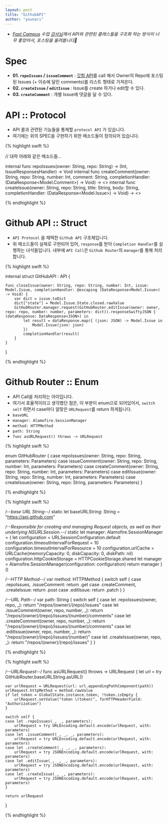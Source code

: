 ```yaml
---
layout: post
title: "GithubAPI"
author: "younari"
---
```


- *[Fast Campus](http://www.fastㄴampus.co.kr/dev_camp_rxswift/) 수업 [강사님](https://github.com/intmain)께서 API와 관련된 클래스들을 구조화 하는 방식이 너무 좋았어서, 포스팅을 올려봅니다🙂*

# Spec
- **01. `repoIssues` / `issueComment`** : [깃헙 API](https://developer.github.com/v3/issues/#list-issues-for-a-repository)를 call 해서 Owner의 Repo에 포스팅된 Issues (+ 이슈에 달린 comments)를 리스트 형태로 가져온다.
- **02. `createIssue` / `editIssue`** : Issue를 create 하거나 edit할 수 있다.
- **03. `createComment`** : 개별 Issue에 댓글을 달 수 있다.


# API :: Protocol
- API 콜과 관련된 기능들을 통제할 `protocol API` 가 있습니다.
- 여기에는 위의 SPEC을 구현하기 위한 메소드들이 정의되어 있습니다.

{% highlight swift %}

// 대략 아래와 같은 메소드들... 

internal func repoIssues(owner: String, repo: String) -> (Int, IssueResponsesHandler) -> Void
internal func createComment(owner: String, repo: String, number: Int, comment: String, completionHandler: (DataResponse<Model.Comment>) -> Void) -> <<error type>>
internal func createIssue(owner: String, repo: String, title: String, body: String, completionHandler: (DataResponse<Model.Issue>) -> Void) -> <<error type>>

{% endhighlight %}


# Github API :: Struct
- `API Protocol` 을 채택한 `Github API` 구조체입니다.
- 위 메소드들이 실제로 구현되어 있어, `response`를 받아 `Completion Handler`를 실행하는 녀석들입니다. 내부에 `API Call`은 `Github Router`의 `manager`를 통해 처리합니다.

{% highlight swift %}

internal struct GitHubAPI : API {
	
	func closeIssue(owner: String, repo: String, number: Int, issue: Model.Issue, completionHandler: @escaping (DataResponse<Model.Issue>) -> Void) {
	    var dict = issue.toDict
	    dict["state"] = Model.Issue.State.closed.rawValue
	    GitHubRouter.manager.request(GitHubRouter.editIssue(owner: owner, repo: repo, number: number, parameters: dict)).responseSwiftyJSON { (dataResponse: DataResponse<JSON>) in
	        let result = dataResponse.map({ (json: JSON) -> Model.Issue in
	            Model.Issue(json: json)
	        })
	        completionHandler(result)
	    }
	}
	
}

{% endhighlight %}


# Github Router :: Enum
- API Call을 처리하는 아이입니다.
- 여기서 효율적이라고 생각했던 점은, 이 부분이 enum으로 되어있어서, `switch self` 하면서 case마다 알맞은 `URLRequest`를 return 하게됩니다.
- `baseURL`
- `manager: Alamofire.SessionManager`
- `method: HTTPMethod`
- `path: String`
- `func asURLRequest() throws -> URLRequest`

{% highlight swift %}

enum GitHubRouter {
    case repoIssues(owner: String, repo: String, parameters: Parameters)
    case issueComment(owner: String, repo: String, number: Int, parameters: Parameters)
    case createComment(owner: String, repo: String, number: Int, parameters: Parameters)
    case editIssue(owner: String, repo: String, number: Int, parameters: Parameters)
    case createIssue(owner: String, repo: String, parameters: Parameters)
}

{% endhighlight %}

{% highlight swift %}

/*--base URL String--*/
static let baseURLString: String = "https://api.github.com"
   
/*--Responsible for creating and managing Request objects, as well as their underlying NSURLSession.--*/
static let manager: Alamofire.SessionManager = {
    let configuration = URLSessionConfiguration.default
    configuration.timeoutIntervalForRequest = 10
    configuration.timeoutIntervalForResource = 10
    configuration.urlCache = URLCache(memoryCapacity: 0, diskCapacity: 0, diskPath: nil)
    configuration.httpCookieStorage = HTTPCookieStorage.shared
    let manager = Alamofire.SessionManager(configuration: configuration)
    return manager
}()

/*--HTTP Method--*/
var method: HTTPMethod {
    switch self {
    case .repoIssues,
         .issueComment:
        return .get
    case .createComment,
         .createIssue:
        return .post
    case .editIssue:
        return .patch
    }
}
    
/*--URL Path--*/
var path: String {
    switch self {
    case let .repoIssues(owner, repo, _):
        return "/repos/\(owner)/\(repo)/issues"
    case let .issueComment(owner, repo, number, _):
        return "/repos/\(owner)/\(repo)/issues/\(number)/comments"
    case let .createComment(owner, repo, number, _):
        return "/repos/\(owner)/\(repo)/issues/\(number)/comments"
    case let .editIssue(owner, repo, number, _):
        return "/repos/\(owner)/\(repo)/issues/\(number)"
    case let .createIssue(owner, repo, _):
        return "/repos/\(owner)/\(repo)/issues"
    }
}

{% endhighlight %}
    
{% highlight swift %}

/*--URLRequest--*/
func asURLRequest() throws -> URLRequest {
    let url = try GitHubRouter.baseURLString.asURL()
    
    var urlRequest = URLRequest(url: url.appendingPathComponent(path))
    urlRequest.httpMethod = method.rawValue
    if let token = GlobalState.instance.token, !token.isEmpty {
        urlRequest.setValue("token \(token)", forHTTPHeaderField: "Authorization")
    }
    
    switch self {
    case let .repoIssues(_, _, parameters):
        urlRequest = try URLEncoding.default.encode(urlRequest, with: parameters)
    case let .issueComment(_, _, _, parameters):
        urlRequest = try URLEncoding.default.encode(urlRequest, with: parameters)
    case let .createComment(_, _, _, parameters):
        urlRequest = try JSONEncoding.default.encode(urlRequest, with: parameters)
    case let .editIssue(_, _, _, parameters):
        urlRequest = try JSONEncoding.default.encode(urlRequest, with: parameters)
    case let .createIssue(_, _, parameters):
        urlRequest = try JSONEncoding.default.encode(urlRequest, with: parameters)
    }
    
    return urlRequest
}

{% endhighlight %}
